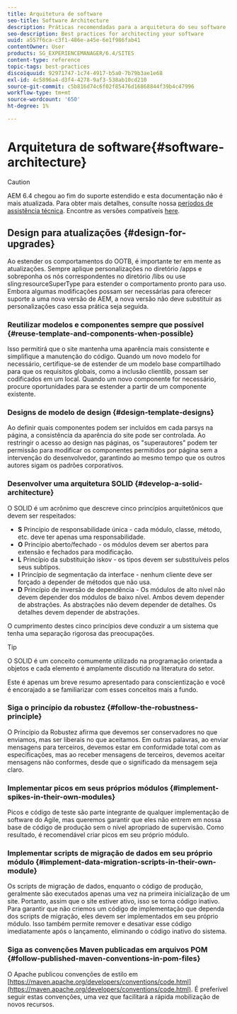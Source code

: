 ```yaml
---
title: Arquitetura de software
seo-title: Software Architecture
description: Práticas recomendadas para a arquitetura do seu software
seo-description: Best practices for architecting your software
uuid: a557f6ca-c3f1-486e-a45e-6e1f986fab41
contentOwner: User
products: SG_EXPERIENCEMANAGER/6.4/SITES
content-type: reference
topic-tags: best-practices
discoiquuid: 92971747-1c74-4917-b5a0-7b79b3ae1e68
exl-id: 4c5896a4-d3f4-4278-9af3-538ab10cd210
source-git-commit: c5b816d74c6f02f85476d16868844f39b4c47996
workflow-type: tm+mt
source-wordcount: '650'
ht-degree: 1%

---
```


# Arquitetura de software{#software-architecture}

>[!CAUTION]
>
>AEM 6.4 chegou ao fim do suporte estendido e esta documentação não é mais atualizada. Para obter mais detalhes, consulte nossa [períodos de assistência técnica](https://helpx.adobe.com/br/support/programs/eol-matrix.html). Encontre as versões compatíveis [here](https://experienceleague.adobe.com/docs/).

## Design para atualizações {#design-for-upgrades}

Ao estender os comportamentos do OOTB, é importante ter em mente as atualizações. Sempre aplique personalizações no diretório /apps e sobreponha os nós correspondentes no diretório /libs ou use sling:resourceSuperType para estender o comportamento pronto para uso. Embora algumas modificações possam ser necessárias para oferecer suporte a uma nova versão de AEM, a nova versão não deve substituir as personalizações caso essa prática seja seguida.

### Reutilizar modelos e componentes sempre que possível {#reuse-template-and-components-when-possible}

Isso permitirá que o site mantenha uma aparência mais consistente e simplifique a manutenção do código. Quando um novo modelo for necessário, certifique-se de estender de um modelo base compartilhado para que os requisitos globais, como a inclusão clientlib, possam ser codificados em um local. Quando um novo componente for necessário, procure oportunidades para se estender a partir de um componente existente.

### Designs de modelo de design {#design-template-designs}

Ao definir quais componentes podem ser incluídos em cada parsys na página, a consistência da aparência do site pode ser controlada. Ao restringir o acesso ao design nas páginas, os &quot;superautores&quot; podem ter permissão para modificar os componentes permitidos por página sem a intervenção do desenvolvedor, garantindo ao mesmo tempo que os outros autores sigam os padrões corporativos.

### Desenvolver uma arquitetura SOLID {#develop-a-solid-architecture}

O SOLID é um acrônimo que descreve cinco princípios arquitetônicos que devem ser respeitados:

* **S** Princípio de responsabilidade única - cada módulo, classe, método, etc. deve ter apenas uma responsabilidade.
* **O** Princípio aberto/fechado - os módulos devem ser abertos para extensão e fechados para modificação.
* **L** Princípio da substituição iskov - os tipos devem ser substituíveis pelos seus subtipos.
* **I** Princípio de segmentação da interface - nenhum cliente deve ser forçado a depender de métodos que não usa.
* **D** Princípio de inversão de dependência - Os módulos de alto nível não devem depender dos módulos de baixo nível. Ambos devem depender de abstrações. As abstrações não devem depender de detalhes. Os detalhes devem depender de abstrações.

O cumprimento destes cinco princípios deve conduzir a um sistema que tenha uma separação rigorosa das preocupações.

>[!TIP]
>
>O SOLID é um conceito comumente utilizado na programação orientada a objetos e cada elemento é amplamente discutido na literatura do setor.
>
>Este é apenas um breve resumo apresentado para conscientização e você é encorajado a se familiarizar com esses conceitos mais a fundo.

### Siga o princípio da robustez {#follow-the-robustness-principle}

O Princípio da Robustez afirma que devemos ser conservadores no que enviamos, mas ser liberais no que aceitamos. Em outras palavras, ao enviar mensagens para terceiros, devemos estar em conformidade total com as especificações, mas ao receber mensagens de terceiros, devemos aceitar mensagens não conformes, desde que o significado da mensagem seja claro.

### Implementar picos em seus próprios módulos {#implement-spikes-in-their-own-modules}

Picos e código de teste são parte integrante de qualquer implementação de software do Agile, mas queremos garantir que eles não entrem em nossa base de código de produção sem o nível apropriado de supervisão. Como resultado, é recomendável criar picos em seu próprio módulo.

### Implementar scripts de migração de dados em seu próprio módulo {#implement-data-migration-scripts-in-their-own-module}

Os scripts de migração de dados, enquanto o código de produção, geralmente são executados apenas uma vez na primeira inicialização de um site. Portanto, assim que o site estiver ativo, isso se torna código inativo. Para garantir que não criemos um código de implementação que dependa dos scripts de migração, eles devem ser implementados em seu próprio módulo. Isso também permite remover e desativar esse código imediatamente após o lançamento, eliminando o código inativo do sistema.

### Siga as convenções Maven publicadas em arquivos POM {#follow-published-maven-conventions-in-pom-files}

O Apache publicou convenções de estilo em [https://maven.apache.org/developers/conventions/code.html](https://maven.apache.org/developers/conventions/code.html). É preferível seguir estas convenções, uma vez que facilitará a rápida mobilização de novos recursos.
